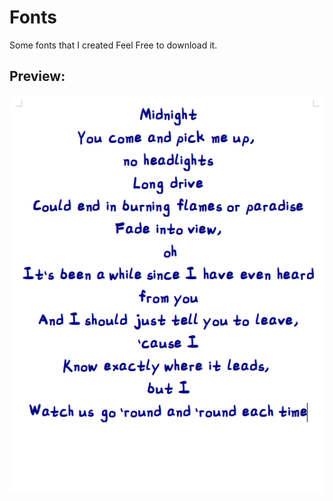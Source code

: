 # Fonts
Some fonts that I created
Feel Free to download it.  
## Preview:
![](https://github.com/AmousQiu/Fonts/blob/master/fontTest.png)
